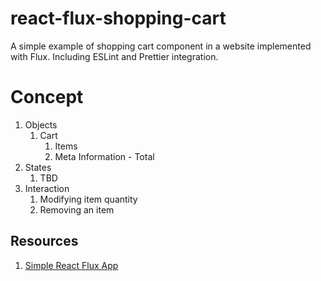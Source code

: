 # react-flux-shopping-cart
A simple example of shopping cart component in a website implemented with Flux. Including ESLint and Prettier integration.

# Concept
1. Objects
    1. Cart
        1. Items
        1. Meta Information - Total
1. States
    1. TBD
1. Interaction
    1. Modifying item quantity
    1. Removing an item

## Resources
1. [Simple React Flux App](https://github.com/muddassirm/simple-reactflux-app)